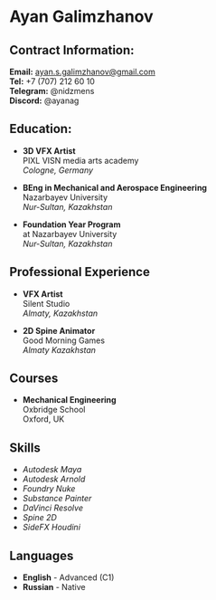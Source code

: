 # Ayan Galimzhanov

## Contract Information:
 **Email:** ayan.s.galimzhanov@gmail.com\
 **Tel:** +7 (707) 212 60 10\
 **Telegram:** @nidzmens\
 **Discord:** @ayanag

## Education:
* **3D VFX Artist** \
    PIXL VISN media arts academy\
    *Cologne, Germany*

* **BEng in Mechanical and Aerospace Engineering**\
    Nazarbayev University\
    *Nur-Sultan, Kazakhstan*

* **Foundation Year Program**\
    at Nazarbayev University\
    *Nur-Sultan, Kazakhstan*

## Professional Experience
* **VFX Artist**\
    Silent Studio\
    *Almaty, Kazakhstan*

* **2D Spine Animator**\
    Good Morning Games\
    *Almaty Kazakhstan*

## Courses
* **Mechanical Engineering**\
    Oxbridge School\
    Oxford, UK

## Skills
* *Autodesk Maya*
* *Autodesk Arnold*
* *Foundry Nuke*
* *Substance Painter*
* *DaVinci Resolve*
* *Spine 2D*
* *SideFX Houdini*

## Languages
* **English** - Advanced (C1)
* **Russian** - Native

